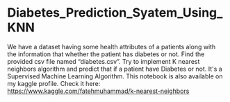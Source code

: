 # Diabetes_Prediction_Syatem_Using_KNN
We have a dataset having some health attributes of a patients along with the information that whether the patient has diabetes or not. Find the provided csv file named “diabetes.csv”. Try to implement K nearest neighbors algorithm and predict that if a patient have Diabetes or not. It's a Supervised Machine Learning Algorithm.
This notebook is also available on my kaggle profile. Check it here: https://www.kaggle.com/fatehmuhammad/k-nearest-neighbors
